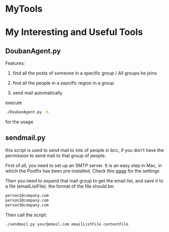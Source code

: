 # MyTools

# My Interesting and Useful Tools

## DoubanAgent.py

Features:

1. find all the posts of someone in a specific group / All groups he joins

2. find all the people in a sepcific region in a group

3. send mail automatically

execute

```Bash
./DoubanAgent.py -h
```

for the usage

## sendmail.py

this script is used to send mail to lots of people in bcc, if you don't have the permission to send mail to that group of people.

First of all, you need to set up an SMTP server. It is an easy step in Mac, in which the Postfix has been pre-installed. Check this [page](https://www.phase2technology.com/how-to-enable-local-smtp-server-postfix-on-os-x-leopard/) for the settings

Then you need to expand that mail group to get the email list, and save it to a file (emailListFile). the format of the file should be:

```Bash
person1@company.com
person2@company.com
person3@company.com
```

Then call the script:

```Bash
./sendmail.py your@email.com emailListFile contentFile
```
